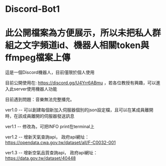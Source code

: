 # Discord-Bot1
# 此公開檔案為方便展示，所以未把私人群組之文字頻道id、機器人相關token與ffmpeg檔案上傳



這是一個Discord機器人，目前僅限於個人使用


目前公開使用在: https://discord.gg/U4Yrr6ABmu
，若各位教授有興趣，可以進入此server使用機器人功能


目前遇到問題：音樂無法完整播完。


ver1.0 -- 可以創建每個新加入伺服器個別的json設定檔，且可以在某成員離開時，在該成員離開的伺服器發送訊息


ver1.1 -- 修改為，可把INFO print在terminal上

ver1.2 -- 增新天氣查詢api，
政府api網址：https://opendata.cwa.gov.tw/dataset/all/F-C0032-001

ver1.3 -- 增新空氣品質查詢api，
政府api網址：https://data.gov.tw/dataset/40448


